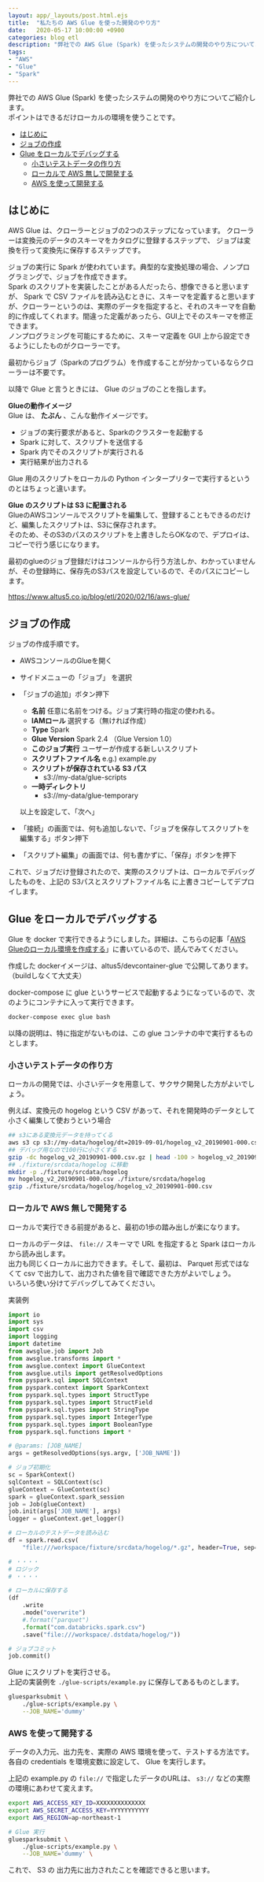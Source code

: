 ```yaml
---
layout: app/_layouts/post.html.ejs
title:  "私たちの AWS Glue を使った開発のやり方"
date:   2020-05-17 10:00:00 +0900
categories: blog etl
description: "弊社での AWS Glue (Spark) を使ったシステムの開発のやり方についてご紹介します。ポイントはできるだけローカルの環境を使うことです。"
tags:
- "AWS"
- "Glue"
- "Spark"
---
```


弊社での AWS Glue (Spark) を使ったシステムの開発のやり方についてご紹介します。  
ポイントはできるだけローカルの環境を使うことです。

- [はじめに](#はじめに)
- [ジョブの作成](#ジョブの作成)
- [Glue をローカルでデバッグする](#Glue-をローカルでデバッグする)
    - [小さいテストデータの作り方](#小さいテストデータの作り方)
    - [ローカルで AWS 無しで開発する](#ローカルで-AWS-無しで開発する)
    - [AWS を使って開発する](#AWS-を使って開発する)

## はじめに

AWS Glue は、クローラーとジョブの2つのステップになっています。
クローラーは変換元のデータのスキーマをカタログに登録するステップで、
ジョブは変換を行って変換先に保存するステップです。

ジョブの実行に Spark が使われています。典型的な変換処理の場合、ノンプログラミングで、ジョブを作成できます。  
Spark のスクリプトを実装したことがある人だったら、想像できると思いますが、 Spark で CSV ファイルを読み込むときに、スキーマを定義すると思いますが、クローラーというのは、実際のデータを指定すると、それのスキーマを自動的に作成してくれます。間違った定義があったら、GUI上でそのスキーマを修正できます。  
ノンプログラミングを可能にするために、スキーマ定義を GUI 上から設定できるようにしたものがクローラーです。

最初からジョブ（Sparkのプログラム）を作成することが分かっているならクローラーは不要です。

以降で Glue と言うときには、 Glue のジョブのことを指します。

**Glueの動作イメージ**  
Glue は、 **たぶん** 、こんな動作イメージです。  

* ジョブの実行要求があると、Sparkのクラスターを起動する
* Spark に対して、スクリプトを送信する
* Spark 内でそのスクリプトが実行される
* 実行結果が出力される

Glue 用のスクリプトをローカルの Python インタープリターで実行するというのとはちょっと違います。  

**Glue のスクリプトは S3 に配置される**  
GlueのAWSコンソールでスクリプトを編集して、登録することもできるのだけど、編集したスクリプトは、S3に保存されます。  
そのため、そのS3のパスのスクリプトを上書きしたらOKなので、デプロイは、コピーで行う感じになります。

最初のglueのジョブ登録だけはコンソールから行う方法しか、わかっていませんが、その登録時に、保存先のS3パスを設定しているので、そのパスにコピーします。

https://www.altus5.co.jp/blog/etl/2020/02/16/aws-glue/

## ジョブの作成

ジョブの作成手順です。

* AWSコンソールのGlueを開く
* サイドメニューの「ジョブ」 を選択
* 「ジョブの追加」ボタン押下
    * **名前**
      任意に名前をつける。ジョブ実行時の指定の使われる。
    * **IAMロール**
      選択する（無ければ作成）
    * **Type**
      Spark
    * **Glue Version**
      Spark 2.4 （Glue Version 1.0）
    * **このジョブ実行**
      ユーザーが作成する新しいスクリプト
    * **スクリプトファイル名**
      e.g.) example.py
    * **スクリプトが保存されている S3 パス**
        * s3://my-data/glue-scripts
    * **一時ディレクトリ**
        * s3://my-data/glue-temporary

    以上を設定して、「次へ」      

* 「接続」の画面では、何も追加しないで、「ジョブを保存してスクリプトを編集する」ボタン押下
* 「スクリプト編集」の画面では、何も書かずに、「保存」ボタンを押下

これで、ジョブだけ登録されたので、実際のスクリプトは、ローカルでデバッグしたものを、上記の S3パスとスクリプトファイル名 に上書きコピーしてデプロイします。

## Glue をローカルでデバッグする

Glue を docker で実行できるようにしました。詳細は、こちらの記事「[AWS Glueのローカル環境を作成する](https://www.altus5.co.jp/blog/etl/2020/05/07/aws-glue/)」に書いているので、読んでみてください。  

作成した dockerイメージは、altus5/devcontainer-glue で公開してあります。（buildしなくて大丈夫）

docker-compose に glue というサービスで起動するようになっているので、次のようにコンテナに入って実行できます。

```bash
docker-compose exec glue bash
```

以降の説明は、特に指定がないものは、この glue コンテナの中で実行するものとします。

### 小さいテストデータの作り方

ローカルの開発では、小さいデータを用意して、サクサク開発した方がよいでしょう。

例えば、変換元の hogelog という CSV があって、それを開発時のデータとして小さく編集して使おうという場合  

```bash
## s3にある変換元データを持ってくる
aws s3 cp s3://my-data/hogelog/dt=2019-09-01/hogelog_v2_20190901-000.csv.gz .
## デバッグ用なので100行に小さくする
gzip -dc hogelog_v2_20190901-000.csv.gz | head -100 > hogelog_v2_20190901-000.csv
## ./fixture/srcdata/hogelog に移動
mkdir -p ./fixture/srcdata/hogelog
mv hogelog_v2_20190901-000.csv ./fixture/srcdata/hogelog
gzip ./fixture/srcdata/hogelog/hogelog_v2_20190901-000.csv
```

### ローカルで AWS 無しで開発する

ローカルで実行できる前提があると、最初の1歩の踏み出しが楽になります。  

ローカルのデータは、 `file://` スキーマで URL を指定すると Spark はローカルから読み出します。  
出力も同じくローカルに出力できます。そして、最初は、 Parquet 形式ではなくて csv で出力して、出力された値を目で確認できた方がよいでしょう。  
いろいろ使い分けてデバッグしてみてください。

実装例

```python
import io
import sys
import csv
import logging
import datetime
from awsglue.job import Job
from awsglue.transforms import *
from awsglue.context import GlueContext
from awsglue.utils import getResolvedOptions
from pyspark.sql import SQLContext
from pyspark.context import SparkContext
from pyspark.sql.types import StructType
from pyspark.sql.types import StructField
from pyspark.sql.types import StringType
from pyspark.sql.types import IntegerType
from pyspark.sql.types import BooleanType
from pyspark.sql.functions import *

# @params: [JOB_NAME]
args = getResolvedOptions(sys.argv, ['JOB_NAME'])

# ジョブ初期化
sc = SparkContext()
sqlContext = SQLContext(sc)
glueContext = GlueContext(sc)
spark = glueContext.spark_session
job = Job(glueContext)
job.init(args['JOB_NAME'], args)
logger = glueContext.get_logger()

# ローカルのテストデータを読み込む
df = spark.read.csv(
    "file:///workspace/fixture/srcdata/hogelog/*.gz", header=True, sep=",")

# ・・・・
# ロジック
# ・・・・

# ローカルに保存する
(df
    .write
    .mode("overwrite")
    #.format("parquet")
    .format("com.databricks.spark.csv")
    .save("file:///workspace/.dstdata/hogelog/"))

# ジョブコミット
job.commit()
```

Glue にスクリプトを実行させる。  
上記の実装例を `./glue-scripts/example.py` に保存してあるものとします。

```bash
gluesparksubmit \
    ./glue-scripts/example.py \
    --JOB_NAME='dummy'
```

### AWS を使って開発する

データの入力元、出力先を、実際の AWS 環境を使って、テストする方法です。  
各自の credentials を環境変数に設定して、 Glue を実行します。  

上記の example.py の `file://` で指定したデータのURLは、 `s3://` などの実際の環境にあわせて変えます。

```bash
export AWS_ACCESS_KEY_ID=XXXXXXXXXXXXXX
export AWS_SECRET_ACCESS_KEY=YYYYYYYYYYY
export AWS_REGION=ap-northeast-1

# Glue 実行
gluesparksubmit \
    ./glue-scripts/example.py \
    --JOB_NAME='dummy' \

```

これで、 S3 の 出力先に出力されたことを確認できると思います。

